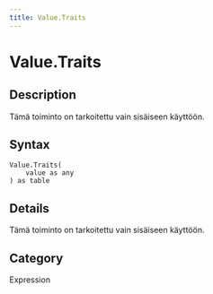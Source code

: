```yaml
---
title: Value.Traits
---
```


# Value.Traits


## Description

Tämä toiminto on tarkoitettu vain sisäiseen käyttöön.


## Syntax

```powerquery
Value.Traits(
    value as any
) as table
```


## Details

Tämä toiminto on tarkoitettu vain sisäiseen käyttöön.



## Category
Expression

